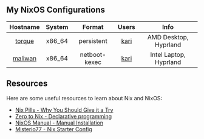 ## My NixOS Configurations
| Hostname | System  | Format       | Users | Info                    
| :-:       |  :-:    | :-:          | :-:   | :-:
[torque](nixosConfigurations/torque/default.nix)  | x86_64  | persistent   | [kari](home-manager/kari/default.nix)  | AMD Desktop, Hyprland
[maliwan](nixosConfigurations/maliwan/default.nix) | x86_64  | netboot-kexec   | [kari](home-manager/kari/default.nix)  | Intel Laptop, Hyprland

## Resources
Here are some useful resources to learn about Nix and NixOS:

- [Nix Pills - Why You Should Give it a Try](https://nixos.org/guides/nix-pills/why-you-should-give-it-a-try.html)
- [Zero to Nix - Declarative programming](https://zero-to-nix.com/concepts/declarative)
- [NixOS Manual - Manual Installation](https://nixos.org/manual/nixos/stable/index.html#sec-installation-manual)
- [Misterio77 - Nix Starter Config](https://github.com/Misterio77/nix-starter-configs)